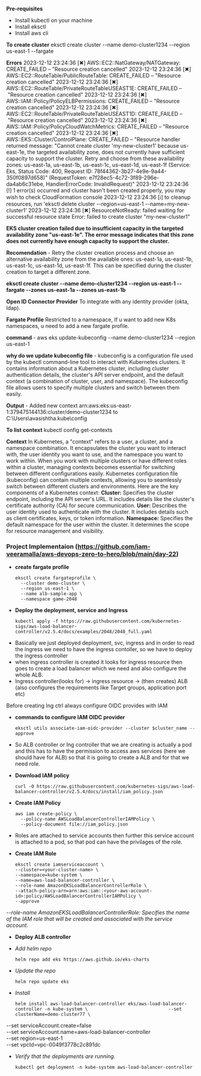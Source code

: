 **Pre-requisites**
- Install kubectl on your machine
- Install eksctl
- Install aws cli


**To create cluster**
eksctl create cluster --name demo-cluster1234 --region us-east-1 --fargate 

**Errors**
2023-12-12 23:24:36 [✖]  AWS::EC2::NatGateway/NATGateway: CREATE_FAILED – "Resource creation cancelled"
2023-12-12 23:24:36 [✖]  AWS::EC2::RouteTable/PublicRouteTable: CREATE_FAILED – "Resource creation cancelled"
2023-12-12 23:24:36 [✖]  AWS::EC2::RouteTable/PrivateRouteTableUSEAST1E: CREATE_FAILED – "Resource creation cancelled"
2023-12-12 23:24:36 [✖]  AWS::IAM::Policy/PolicyELBPermissions: CREATE_FAILED – "Resource creation cancelled"
2023-12-12 23:24:36 [✖]  AWS::EC2::RouteTable/PrivateRouteTableUSEAST1D: CREATE_FAILED – "Resource creation cancelled"
2023-12-12 23:24:36 [✖]  AWS::IAM::Policy/PolicyCloudWatchMetrics: CREATE_FAILED – "Resource creation cancelled"
2023-12-12 23:24:36 [✖]  AWS::EKS::Cluster/ControlPlane: CREATE_FAILED – "Resource handler returned message: \"Cannot create cluster 'my-new-cluster1' because us-east-1e, the targeted availability zone, does not currently have sufficient capacity to support the cluster. Retry and choose from these availability zones: us-east-1a, us-east-1b, us-east-1c, us-east-1d, us-east-1f (Service: Eks, Status Code: 400, Request ID: 78f44362-3b27-4e9e-9a44-350f0897d658)\" (RequestToken: e7f28ec5-4c72-3f89-296e-da4ab6c31ebe, HandlerErrorCode: InvalidRequest)"
2023-12-12 23:24:36 [!]  1 error(s) occurred and cluster hasn't been created properly, you may wish to check CloudFormation console
2023-12-12 23:24:36 [ℹ]  to cleanup resources, run 'eksctl delete cluster --region=us-east-1 --name=my-new-cluster1'
2023-12-12 23:24:36 [✖]  ResourceNotReady: failed waiting for successful resource state
Error: failed to create cluster "my-new-cluster1"

**EKS cluster creation failed due to insufficient capacity in the targeted availability zone "us-east-1e". The error message indicates that this zone does not currently have enough capacity to support the cluster.**

**Recomendation** - Retry the cluster creation process and choose an alternative availability zone from the available ones: us-east-1a, us-east-1b, us-east-1c, us-east-1d, us-east-1f. This can be specified during the cluster creation to target a different zone.

**eksctl create cluster --name demo-cluster1234 --region us-east-1 --fargate --zones us-east-1a --zones us-east-1b**

**Open ID Connector Provider**
To integrate with any identity provider (okta, ldap).

**Fargate Profile**
Restricted to a namespace, If u want to add new K8s namespaces, u need to add a new fargate profile.

**command** - aws eks update-kubeconfig --name demo-cluster1234 --region us-east-1

**why do we update kubeconfig file** - kubeconfig is a configuration file used by the kubectl command-line tool to interact with Kubernetes clusters. It contains information about a Kubernetes cluster, including cluster authentication details, the cluster's API server endpoint, and the default context (a combination of cluster, user, and namespace). The kubeconfig file allows users to specify multiple clusters and switch between them easily.

**Output** - Added new context arn:aws:eks:us-east-1:379475144136:cluster/demo-cluster1234 to C:\Users\avasishtha\.kube\config

**To list context**
kubectl config get-contexts

**Context**
In Kubernetes, a "context" refers to a user, a cluster, and a namespace combination. It encapsulates the cluster you want to interact with, the user identity you want to use, and the namespace you want to work within.
When you work with multiple clusters or have different roles within a cluster, managing contexts becomes essential for switching between different configurations easily. Kubernetes configuration file (kubeconfig) can contain multiple contexts, allowing you to seamlessly switch between different clusters and environments.
Here are the key components of a Kubernetes context:
**Cluster:**
Specifies the cluster endpoint, including the API server's URL.
It includes details like the cluster's certificate authority (CA) for secure communication.
**User:**
Describes the user identity used to authenticate with the cluster.
It includes details such as client certificates, keys, or token information.
**Namespace:**
Specifies the default namespace for the user within the cluster.
It determines the scope for resource management and visibility.


### Project Implementaion (https://github.com/iam-veeramalla/aws-devops-zero-to-hero/blob/main/day-22)

- **create fargate profile**
  ```
  eksctl create fargateprofile \
    --cluster demo-cluster \
    --region us-east-1 \
    --name alb-sample-app \
    --namespace game-2048

- **Deploy the deployment, service and Ingress**
  ```
  kubectl apply -f https://raw.githubusercontent.com/kubernetes-sigs/aws-load-balancer-controller/v2.5.4/docs/examples/2048/2048_full.yaml

- Basically we just deployed deployment, svc, ingress and in order to read the ingress we need to have the ingress contoller, so we have to deploy the ingress controller
- when ingress controller is created it looks for ingress resource then goes to create a load balancer which we need and also configure the whole ALB.
- Ingress controller(looks for) -> ingress resource -> (then creates) ALB (also configures the requirements like Target groups, application port etc)

Before creating Ing ctrl always configure OIDC provides with IAM
- **commands to configure IAM OIDC provider**
  ```
  eksctl utils associate-iam-oidc-provider --cluster $cluster_name --approve

- So ALB controller or Ing controller that we are creating is actually a pod and this has to have the permission to access aws services (here we should have for ALB) so that it is going to create a ALB and for that we need role.
  
- **Download IAM policy**
    ```
    curl -O https://raw.githubusercontent.com/kubernetes-sigs/aws-load-balancer-controller/v2.5.4/docs/install/iam_policy.json

- **Create IAM Policy**
  ```
  aws iam create-policy \
    --policy-name AWSLoadBalancerControllerIAMPolicy \
    --policy-document file://iam_policy.json
  
- Roles are attached to service accounts then further this service account is attached to a pod, so that pod can have the privilages of the role.
- **Create IAM Role**
  ```
  eksctl create iamserviceaccount \
  --cluster=<your-cluster-name> \
  --namespace=kube-system \
  --name=aws-load-balancer-controller \
  --role-name AmazonEKSLoadBalancerControllerRole \
  --attach-policy-arn=arn:aws:iam::<your-aws-account-id>:policy/AWSLoadBalancerControllerIAMPolicy \
  --approve
*--role-name AmazonEKSLoadBalancerControllerRole: Specifies the name of the IAM role that will be created and associated with the service account.*

- **Deploy ALB controller**

- *Add helm repo*
  ```
  helm repo add eks https://aws.github.io/eks-charts

- *Update the repo*
  ```
  helm repo update eks

- *Install*
  ```
  helm install aws-load-balancer-controller eks/aws-load-balancer-controller -n kube-system \                              --set clusterName=demo-cluster77 \
--set serviceAccount.create=false \
--set serviceAccount.name=aws-load-balancer-controller \
--set region=us-east-1 \
--set vpcId=vpc-0049f3778c2c891dc

- *Verify that the deployments are running.*
  ```
  kubectl get deployment -n kube-system aws-load-balancer-controller


  
